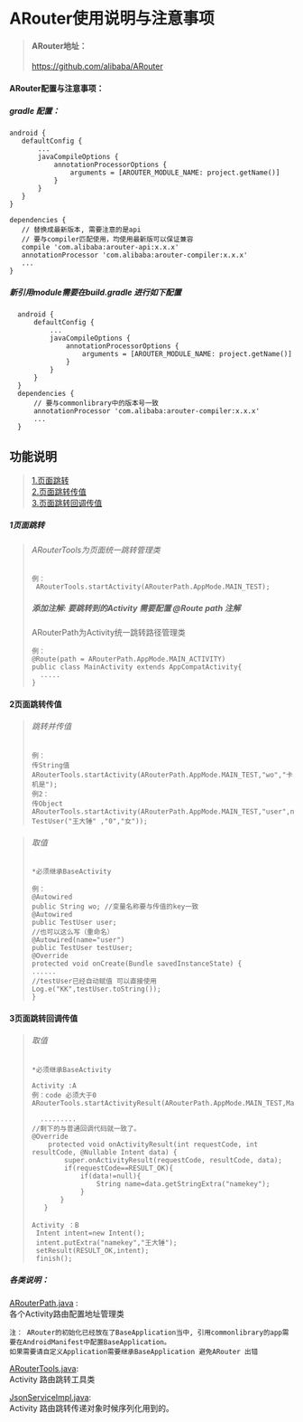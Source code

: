 # ARouter使用说明与注意事项

> #### ARouter地址：
>  https://github.com/alibaba/ARouter

#### ARouter配置与注意事项：
##### gradle 配置：
  ```
 android {
     defaultConfig {
         ...
         javaCompileOptions {
             annotationProcessorOptions {
                 arguments = [AROUTER_MODULE_NAME: project.getName()]
             }
         }
     }
 }
 
 dependencies {
     // 替换成最新版本, 需要注意的是api
     // 要与compiler匹配使用，均使用最新版可以保证兼容
     compile 'com.alibaba:arouter-api:x.x.x'
     annotationProcessor 'com.alibaba:arouter-compiler:x.x.x'
     ...
 } 
  ```
##### 新引用module需要在build.gradle 进行如下配置
  ```   
    android {
        defaultConfig {
            ...
            javaCompileOptions {
                annotationProcessorOptions {
                    arguments = [AROUTER_MODULE_NAME: project.getName()]
                }
            }
        }
    }    
    dependencies {      
        // 要与commonlibrary中的版本号一致  
        annotationProcessor 'com.alibaba:arouter-compiler:x.x.x'
        ...
    } 
  ```
## 功能说明
  
  > [1.页面跳转](#1页面跳转) <br>
  > [2.页面跳转传值](#2页面跳转传值)<br>
  > [3.页面跳转回调传值](#3页面跳转回调传值)<br>
  
##### 1页面跳转  <br>
 >###### ARouterTools为页面统一跳转管理类
 >``` 
 >例：
 >  ARouterTools.startActivity(ARouterPath.AppMode.MAIN_TEST);
 > ```
 > ##### 添加注解: 要跳转到的Activity 需要配置 @Route  path 注解 <br>
 >  ARouterPath为Activity统一跳转路径管理类
 >  ```   
 > 例：
 > @Route(path = ARouterPath.AppMode.MAIN_ACTIVITY)
 > public class MainActivity extends AppCompatActivity{
 >    .....
 >  }
 > ```

#### 2页面跳转传值 <br>
> ###### 跳转并传值 
 >  ```   
 > 例：
 > 传String值
 >ARouterTools.startActivity(ARouterPath.AppMode.MAIN_TEST,"wo","卡机是");
 > 例2： 
 >传Object
 > ARouterTools.startActivity(ARouterPath.AppMode.MAIN_TEST,"user",new TestUser("王大锤" ,"0","女"));
 > ```
  
> ###### 取值  
> `*必须继承BaseActivity`
 >  ```   
 > 例：
 > @Autowired
 > public String wo; //变量名称要与传值的key一致
 > @Autowired
> public TestUser user;
>  //也可以这么写（重命名）
> @Autowired(name="user")
 > public TestUser testUser;
 > @Override
 > protected void onCreate(Bundle savedInstanceState) {
 >  ......
 >  //testUser已经自动赋值 可以直接使用
 >  Log.e("KK",testUser.toString());
 >  }
 > ``` 
#### 3页面跳转回调传值 <br>
 > ###### 取值  
 > `*必须继承BaseActivity`
  >  ```    
  >  Activity :A
  > 例：code 必须大于0
  >  ARouterTools.startActivityResult(ARouterPath.AppMode.MAIN_TEST,MainActivity.this,1);
  >  
  >    ......... 
  >  //剩下的与普通回调代码就一致了。
  >  @Override
  >      protected void onActivityResult(int requestCode, int resultCode, @Nullable Intent data) {
  >          super.onActivityResult(requestCode, resultCode, data);
  >          if(requestCode==RESULT_OK){
  >              if(data!=null){
  >                  String name=data.getStringExtra("namekey");
  >              }
  >         }
  >     }
  > ``` 
 >  ``` 
 >  Activity ：B
 >   Intent intent=new Intent();
 >   intent.putExtra("namekey","王大锤");
 >   setResult(RESULT_OK,intent);
 >   finish();
 >  ``` 
   
##### 各类说明：<br>
 [ARouterPath.java]( src\main\java\com\baseeasy\commonlibrary\arouter\ARouterPath.java) :<br> 各个Activity路由配置地址管理类
  
 `注： ARouter的初始化已经放在了BaseApplication当中, 引用commonlibrary的app需要在AndroidManifest中配置BaseApplication。` <br>
 `如果需要请自定义Application需要继承BaseApplication 避免ARouter 出错 `
 
 [ARouterTools.java](src\main\java\com\baseeasy\commonlibrary\arouter\ARouterTools.java): <br> Activity 路由跳转工具类
 
 [JsonServiceImpl.java](src\main\java\com\baseeasy\commonlibrary\arouter\JsonServiceImpl.java): <br> Activity 路由跳转传递对象时候序列化用到的。

 
 